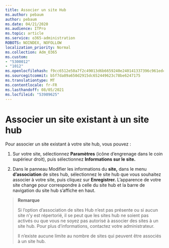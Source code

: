 ```yaml
---
title: Associer un site Hub
ms.author: pebaum
author: pebaum
ms.date: 04/21/2020
ms.audience: ITPro
ms.topic: article
ms.service: o365-administration
ROBOTS: NOINDEX, NOFOLLOW
localization_priority: Normal
ms.collection: Adm_O365
ms.custom:
- "5300012"
- "1012"
ms.openlocfilehash: f9cc6512e50a7f2c49013d6b6659240e240141337396c961edc04225e130f54b
ms.sourcegitcommit: b5f7da89a650d2915dc652449623c78be6247175
ms.translationtype: MT
ms.contentlocale: fr-FR
ms.lasthandoff: 08/05/2021
ms.locfileid: "53989625"
---
```

# <a name="associate-existing-site-with-a-hub-site"></a>Associer un site existant à un site hub

Pour associer un site existant à votre site hub, vous pouvez :
  
1. Sur votre site, sélectionnez **Paramètres** (icône d’engrenage dans le coin supérieur droit), puis sélectionnez **Informations sur le site.**

2. Dans le panneau Modifier les informations du **site,** dans le menu **d’association** de sites hub, sélectionnez le site hub que vous souhaitez associer à votre site, puis cliquez sur **Enregistrer.** L’apparence de votre site change pour correspondre à celle du site hub et la barre de navigation du site hub s’affiche en haut.

>**Remarque**
>
>Si l’option d’association de sites Hub n’est pas présente ou si aucun site n’y est répertorié, il se peut que les sites hub ne soient pas activés ou que vous ne soyez pas autorisé à associer des sites à un site hub. Pour plus d’informations, contactez votre administrateur.
>
>Il n’existe aucune limite au nombre de sites qui peuvent être associés à un site hub.
  